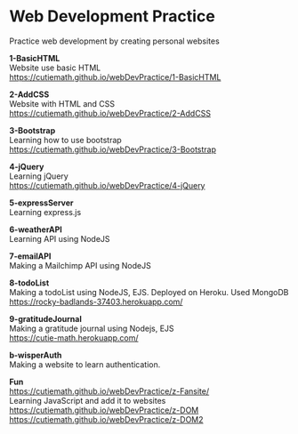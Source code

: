 # Web Development Practice
Practice web development by creating personal websites  
 
**1-BasicHTML**    
Website use basic HTML  
https://cutiemath.github.io/webDevPractice/1-BasicHTML  

**2-AddCSS**  
Website with HTML and CSS   
https://cutiemath.github.io/webDevPractice/2-AddCSS    
  
**3-Bootstrap**  
Learning how to use bootstrap  
https://cutiemath.github.io/webDevPractice/3-Bootstrap  
  
**4-jQuery**  
Learning jQuery  
https://cutiemath.github.io/webDevPractice/4-jQuery  
  
**5-expressServer**  
Learning express.js  
  
**6-weatherAPI**  
Learning API using NodeJS  
  
**7-emailAPI**  
Making a Mailchimp API using NodeJS  
  
**8-todoList**  
Making a todoList using NodeJS, EJS. Deployed on Heroku. Used MongoDB    
https://rocky-badlands-37403.herokuapp.com/
  
  
**9-gratitudeJournal**  
Making a gratitude journal using Nodejs, EJS  
https://cutie-math.herokuapp.com/  
  
  
**b-wisperAuth**  
Making a website to learn authentication. 
  
  


**Fun**  
https://cutiemath.github.io/webDevPractice/z-Fansite/  
Learning JavaScript and add it to websites  
https://cutiemath.github.io/webDevPractice/z-DOM  
https://cutiemath.github.io/webDevPractice/z-DOM2  

